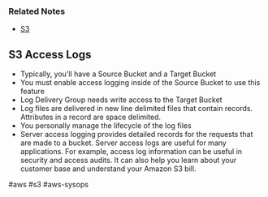 ### Related Notes
- [S3](/notes/aws/s3/s3.md)

## S3 Access Logs
- Typically, you'll have a Source Bucket and a Target Bucket
- You must enable access logging inside of the Source Bucket to use this feature
- Log Delivery Group needs write access to the Target Bucket
- Log files are delivered in new line delimited files that contain records. Attributes in a record are space delimited.
- You personally manage the lifecycle of the log files
- Server access logging provides detailed records for the requests that are made to a bucket. Server access logs are useful for many applications. For example, access log information can be useful in security and access audits. It can also help you learn about your customer base and understand your Amazon S3 bill.

#aws #s3 #aws-sysops 